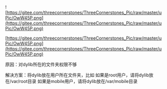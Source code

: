 []()

![https://gitee.com/threecornerstones/ThreeCornerstones_Pic/raw/master/uPic/OwW45P.png](https://gitee.com/threecornerstones/ThreeCornerstones_Pic/raw/master/uPic/OwW45P.png)

[https://gitee.com/threecornerstones/ThreeCornerstones_Pic/raw/master/uPic/OwW45P.png](https://gitee.com/threecornerstones/ThreeCornerstones_Pic/raw/master/uPic/OwW45P.png)

原因：对dylib所在的文件夹权限不够

解决方案：将dylib放在用户所在文件夹，比如
如果是root用户，请将dylib放在/var/root目录
如果是mobile用户，请将dylib放在/var/mobile目录